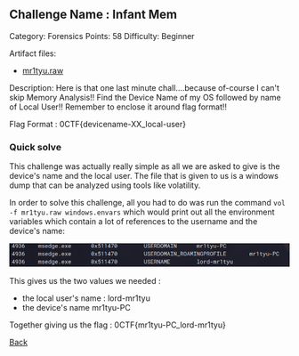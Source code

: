 ## Challenge Name : Infant Mem
Category: Forensics
Points:  58
Difficulty: Beginner

Artifact files:
* [mr1tyu.raw](https://drive.google.com/drive/folders/1-vLg1QfKqWjPlQXrzX16ZwwlKiE6Ja3Q)

Description: Here is that one last minute chall....because of-course I can't skip Memory Analysis!! Find the Device Name of my OS followed by name of Local User!!
Remember to enclose it around flag format!!

Flag Format : 0CTF{devicename-XX_local-user}

### Quick solve

This challenge was actually really simple as all we are asked to give is the device's name and the local user.
The file that is given to us is a windows dump that can be analyzed using tools like volatility.

In order to solve this challenge, all you had to do was run the command `vol -f mr1tyu.raw windows.envars`
which would print out all the environment variables which contain a lot of references to the username and
the device's name:

![img](./images/output.png)

This gives us the two values we needed : 
- the local user's name : lord-mr1tyu
- the device's name mr1tyu-PC

Together giving us the flag : 0CTF{mr1tyu-PC_lord-mr1tyu}

[Back](../../README.md)